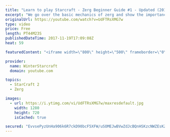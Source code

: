 ```yaml
---
title: "Learn to play Starcraft - Zerg Beginner Guide #1 - Updated (2017)"
excerpt: "We go over the basic mechanics of zerg and show the importance of understanding at least some of what your opponent is doing.  This guide is meant for players with an understanding of the objectives of starcraft but without any strong direction or gameplan, especially for each specific race! -- Watch"
originalUrl: https://youtube.com/watch?v=UdFTRsXMG7w
type: video
price: Free
length: PT44M23S
publishedDateTime: 2017-11-19T17:09:08Z
heat: 59

featuredContent: "<iframe width=\"800\" height=\"500\" frameborder=\"0\" src=\"https://www.youtube.com/embed/UdFTRsXMG7w\" allow=\"accelerometer; autoplay; encrypted-media; gyroscope; picture-in-picture\" allowfullscreen></iframe>"

provider:
  name: WinterStarcraft
  domain: youtube.com

topics:
  - StarCraft 2
  - Zerg

images:
  - url: https://i.ytimg.com/vi/UdFTRsXMG7w/maxresdefault.jpg
    width: 1280
    height: 720
    isCached: true

secured: "EvvsePyzUnHa906k6R7ckD90bcF5XFW/uSOMEJwBVwZdJcBQnHSKzcNWZEsKZOmgv9+/tv7Rq708Wxl92+C4sbn9XTz/dbJvkTGkQRwOXtvF6mKM6ZwtipEOl+wk1TSIwPCk2ueQri7KIAWjzdNcekVLj/7lQheQnmCvtm0/wh0/DCX0ijWaJ/wL8cbu4jitX+aVF89UBiYlOcSeII37XA/rouCP4Tl4Vkc1P2+RQGZmduK8HKj1mXXMcrfSRa39MANnreXh4KwiXY5U3b4E8KWKiFYiQGBmxwxBfIGYx6PHnK+pAIV+b+GmqM1N1k8YxEI7IamPFKhEaJuSbpsDbyKAZkY8DpsnWKP4ZB+FR5GM9GLrpHWrm+kiwvUnt09ma/2L1IMlp8N4AsaTbzYici41j9aBZzh+2FBgTeCf0djeqJKtgwqXitSDSXGJrgU/;sosm0uO7aeOQ4J/x9ispUQ=="
---
```


